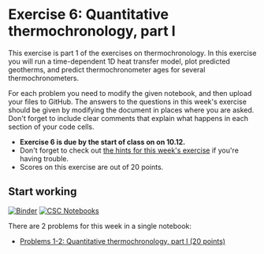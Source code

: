 # Exercise 6: Quantitative thermochronology, part I

This exercise is part 1 of the exercises on thermochronology.
In this exercise you will run a time-dependent 1D heat transfer model, plot predicted geotherms, and predict thermochronometer ages for several thermochronometers.

For each problem you need to modify the given notebook, and then upload your files to GitHub.
The answers to the questions in this week's exercise should be given by modifying the document in places where you are asked.
Don't forget to include clear comments that explain what happens in each section of your code cells.

- **Exercise 6 is due by the start of class on on 10.12.**
- Don't forget to check out [the hints for this week's exercise](https://introqg.github.io/qg/lessons/L6/exercise-6.html) if you're having trouble.
- Scores on this exercise are out of 20 points.

## Start working

[![Binder](https://mybinder.org/badge.svg)](https://mybinder.org/v2/gh/introqg/notebooks/master?urlpath=lab)
[![CSC Notebooks](https://img.shields.io/badge/launch-CSC%20notebook-blue.svg)](https://notebooks.csc.fi/#/blueprint/26d176ec660943bdbc6aa7f76bca3220)

There are 2 problems for this week in a single notebook:

 - [Problems 1-2: Quantitative thermochronology, part I (20 points)](Exercise-6-problems-1-2.ipynb)